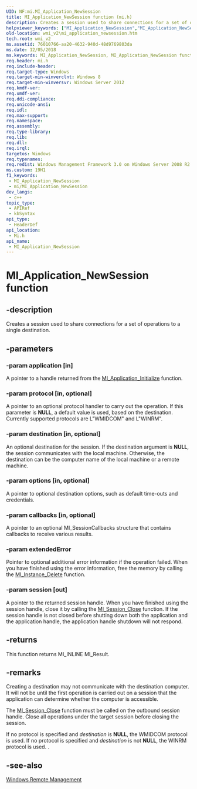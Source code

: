 ```yaml
---
UID: NF:mi.MI_Application_NewSession
title: MI_Application_NewSession function (mi.h)
description: Creates a session used to share connections for a set of operations to a single destination.
helpviewer_keywords: ["MI_Application_NewSession","MI_Application_NewSession function [Windows Management Infrastructure (MI)]","mi/MI_Application_NewSession","wmi_v2.mi_application_newsession"]
old-location: wmi_v2\mi_application_newsession.htm
tech.root: wmi_v2
ms.assetid: 76010766-aa20-4632-940d-48d9769803da
ms.date: 12/05/2018
ms.keywords: MI_Application_NewSession, MI_Application_NewSession function [Windows Management Infrastructure (MI)], mi/MI_Application_NewSession, wmi_v2.mi_application_newsession
req.header: mi.h
req.include-header: 
req.target-type: Windows
req.target-min-winverclnt: Windows 8
req.target-min-winversvr: Windows Server 2012
req.kmdf-ver: 
req.umdf-ver: 
req.ddi-compliance: 
req.unicode-ansi: 
req.idl: 
req.max-support: 
req.namespace: 
req.assembly: 
req.type-library: 
req.lib: 
req.dll: 
req.irql: 
targetos: Windows
req.typenames: 
req.redist: Windows Management Framework 3.0 on Windows Server 2008 R2 with SP1, Windows 7 with SP1, and Windows Server 2008 with SP2
ms.custom: 19H1
f1_keywords:
 - MI_Application_NewSession
 - mi/MI_Application_NewSession
dev_langs:
 - c++
topic_type:
 - APIRef
 - kbSyntax
api_type:
 - HeaderDef
api_location:
 - Mi.h
api_name:
 - MI_Application_NewSession
---
```


# MI_Application_NewSession function


## -description

Creates a session used to share connections for a set of operations to a single destination.

## -parameters

### -param application [in]

A pointer to a handle returned from the <a href="https://docs.microsoft.com/previous-versions/windows/desktop/api/mi/nf-mi-mi_application_initializev1">MI_Application_Initialize</a> function.

### -param protocol [in, optional]

A pointer to an optional protocol handler to carry out the operation.  If this parameter is <b>NULL</b>, a default value is used, based on the destination. Currently supported protocols are L"WMIDCOM" and L"WINRM".

### -param destination [in, optional]

An optional destination for the session. If the destination argument is <b>NULL</b>, the session communicates with the local machine. Otherwise, the destination can be the computer name of the local machine or a remote machine.

### -param options [in, optional]

A pointer to optional destination options, such as default time-outs and credentials.

### -param callbacks [in, optional]

A pointer to an optional MI_SessionCallbacks structure that contains callbacks to receive various results.

### -param extendedError

Pointer to optional additional error information if the operation failed.  When you have finished using the error information, free the memory by calling the <a href="https://docs.microsoft.com/previous-versions/windows/desktop/api/mi/nf-mi-mi_instance_delete">MI_Instance_Delete</a> function.

### -param session [out]

A pointer to the returned session handle.  When you have finished using the session handle, close it by calling the <a href="https://docs.microsoft.com/previous-versions/windows/desktop/api/mi/nf-mi-mi_session_close">MI_Session_Close</a> function. If the session handle is not closed before shutting down both the application and the application handle, the application handle shutdown will not respond.

## -returns

This function returns MI_INLINE MI_Result.

## -remarks

Creating a destination may not communicate with the destination computer. It will not be until the first operation is carried out on a session that the application can determine whether the computer is accessible.

The <a href="https://docs.microsoft.com/previous-versions/windows/desktop/api/mi/nf-mi-mi_session_close">MI_Session_Close</a> function must be called on the outbound session handle. Close all operations under the target session before closing the session.

If  no protocol is specified and <i>destination</i> is <b>NULL</b>, the WMIDCOM protocol is used. If no protocol is specified and <i>destination</i> is not <b>NULL</b>, the WINRM protocol is used. .

## -see-also

<a href="https://docs.microsoft.com/windows/desktop/WinRM/portal">Windows Remote Management</a>


